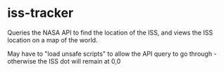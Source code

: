 # iss-tracker
Queries the NASA API to find the location of the ISS, and views the ISS location on a map of the world.

May have to "load unsafe scripts" to allow the API query to go through - otherwise the ISS dot will remain at 0,0
